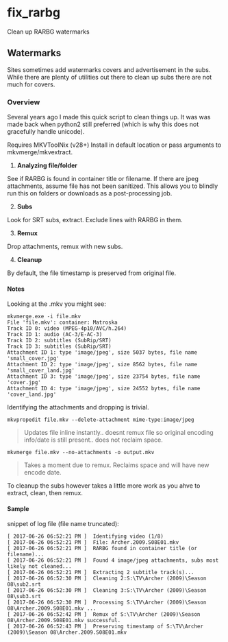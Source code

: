 # fix_rarbg
Clean up RARBG watermarks

## Watermarks

Sites sometimes add watermarks covers and advertisement in the subs.
While there are plenty of utilities out there to clean up subs there are not much for covers.

### Overview

Several years ago I made this quick script to clean things up.
It was was made back when python2 still preferred (which is why this does not gracefully handle unicode).

Requires MKVToolNix (v28+)
Install in default location or pass arguments to mkvmerge/mkvextract.


1) **Analyzing file/folder**

See if RARBG is found in container title or filename.
If there are jpeg attachments, assume file has not been sanitized.
This allows you to blindly run this on folders or downloads as a post-processing job.

2) **Subs**

  Look for SRT subs, extract.
  Exclude lines with RARBG in them.

3) **Remux**

  Drop attachments, remux with new subs.

4) **Cleanup**

  By default, the file timestamp is preserved from original file.


#### Notes
Looking at the .mkv you might see:
```
mkvmerge.exe -i file.mkv
File 'file.mkv': container: Matroska
Track ID 0: video (MPEG-4p10/AVC/h.264)
Track ID 1: audio (AC-3/E-AC-3)
Track ID 2: subtitles (SubRip/SRT)
Track ID 3: subtitles (SubRip/SRT)
Attachment ID 1: type 'image/jpeg', size 5037 bytes, file name 'small_cover.jpg'
Attachment ID 2: type 'image/jpeg', size 8562 bytes, file name 'small_cover_land.jpg'
Attachment ID 3: type 'image/jpeg', size 23754 bytes, file name 'cover.jpg'
Attachment ID 4: type 'image/jpeg', size 24552 bytes, file name 'cover_land.jpg'
```

Identifying the attachments and dropping is trivial.
```
mkvpropedit file.mkv --delete-attachment mime-type:image/jpeg
```
> Updates file inline instantly.. doesnt remux file so original encoding info/date is still present.. does not reclaim space.

```
mkvmerge file.mkv --no-attachments -o output.mkv
```
> Takes a moment due to remux. Reclaims space and will have new encode date.

To cleanup the subs however takes a little more work as you ahve to extract, clean, then remux.

#### Sample
snippet of log file (file name truncated):
```
[ 2017-06-26 06:52:21 PM ]  Identifying video (1/8)
[ 2017-06-26 06:52:21 PM ]  File: Archer.2009.S08E01.mkv
[ 2017-06-26 06:52:21 PM ]  RARBG found in container title (or filename)...
[ 2017-06-26 06:52:21 PM ]  Found 4 image/jpeg attachments, subs most likely not cleaned...
[ 2017-06-26 06:52:21 PM ]  Extracting 2 subtitle track(s)...
[ 2017-06-26 06:52:30 PM ]  Cleaning 2:S:\TV\Archer (2009)\Season 08\sub2.srt
[ 2017-06-26 06:52:30 PM ]  Cleaning 3:S:\TV\Archer (2009)\Season 08\sub3.srt
[ 2017-06-26 06:52:30 PM ]  Processing S:\TV\Archer (2009)\Season 08\Archer.2009.S08E01.mkv ...
[ 2017-06-26 06:52:42 PM ]  Remux of S:\TV\Archer (2009)\Season 08\Archer.2009.S08E01.mkv successful.
[ 2017-06-26 06:52:43 PM ]  Preserving timestamp of S:\TV\Archer (2009)\Season 08\Archer.2009.S08E01.mkv
```
